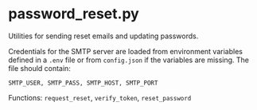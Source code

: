 # password_reset.py
Utilities for sending reset emails and updating passwords.

Credentials for the SMTP server are loaded from environment variables defined
in a `.env` file or from `config.json` if the variables are missing. The file
should contain:

```
SMTP_USER, SMTP_PASS, SMTP_HOST, SMTP_PORT
```

Functions: `request_reset`, `verify_token`, `reset_password`
